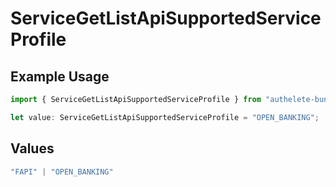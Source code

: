 # ServiceGetListApiSupportedServiceProfile

## Example Usage

```typescript
import { ServiceGetListApiSupportedServiceProfile } from "authelete-bundled/models/operations";

let value: ServiceGetListApiSupportedServiceProfile = "OPEN_BANKING";
```

## Values

```typescript
"FAPI" | "OPEN_BANKING"
```